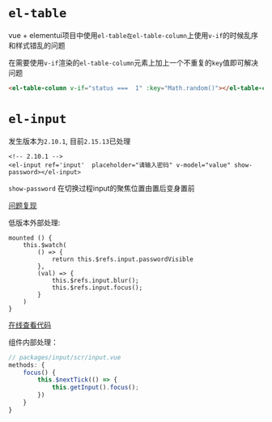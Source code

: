 # `el-table`


vue + elementui项目中使用`el-table在el-table-column`上使用`v-if`的时候乱序和样式错乱的问题

在需要使用`v-if`渲染的`el-table-column`元素上加上一个不重复的`key`值即可解决问题

```html
<el-table-column v-if="status ===  1" :key="Math.random()"></el-table-column>
```


# `el-input`<Badge type="tip" text="show-password" />

发生版本为`2.10.1`, 目前`2.15.13`已处理

```vue
<!-- 2.10.1 -->
<el-input ref='input'  placeholder="请输入密码" v-model="value" show-password></el-input>
```

`show-password` 在切换过程input的聚焦位置由置后变身置前

[问题复现](https://codepen.io/JokingLulu/pen/MWPpxQJ)



低版本外部处理:

```vue
mounted () {
    this.$watch(
        () => {
            return this.$refs.input.passwordVisible
        },
        (val) => {
            this.$refs.input.blur();
            this.$refs.input.focus();
        }
    )
}
```

[在线查看代码](https://codepen.io/JokingLulu/pen/ZEqLROz)


组件内部处理：

```js
// packages/input/scr/input.vue
methods: {
    focus() {
        this.$nextTick(() => {
            this.getInput().focus();
        })
    }
}
```

